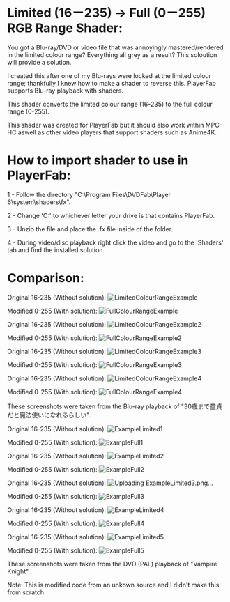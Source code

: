 # Limited (16－235) → Full (0－255) RGB Range Shader:
You got a Blu-ray/DVD or video file that was annoyingly mastered/rendered in the limited colour range? 
Everything all grey as a result? 
This soloution will provide a solution.

I created this after one of my Blu-rays were locked at the limited colour range; thankfully I knew how to make a shader to reverse this. PlayerFab supports Blu-ray playback with shaders.

This shader converts the limited colour range (16-235) to the full colour range (0-255).

This shader was created for PlayerFab but it should also work within MPC-HC aswell as other video players that support shaders such as Anime4K.

# How to import shader to use in PlayerFab:
1 - Follow the directory "C:\Program Files\DVDFab\Player 6\system\shaders\fx".

2 - Change 'C:' to whichever letter your drive is that contains PlayerFab.

3 - Unzip the file and place the .fx file inside of the folder.

4 - During video/disc playback right click the video and go to the 'Shaders' tab and find the installed solution.

# Comparison:
Original 16-235 (Without solution):
![LimitedColourRangeExample](https://user-images.githubusercontent.com/94736474/191021167-9046426d-e6f2-400b-9028-b2965870e9f1.png)

Modified 0-255 (With solution):
![FullColourRangeExample](https://user-images.githubusercontent.com/94736474/191021292-3cd5a13f-3904-48f2-b5f7-9460e5b0f8db.png)

Original 16-235 (Without solution):
![LimitedColourRangeExample2](https://user-images.githubusercontent.com/94736474/191025211-e6c5d077-f699-4585-9e47-f9017895fa85.png)

Modified 0-255 (With solution):
![FullColourRangeExample2](https://user-images.githubusercontent.com/94736474/191025286-0d93f37c-b74c-4f99-b615-36ef80f396e0.png)

Original 16-235 (Without solution):
![LimitedColourRangeExample3](https://user-images.githubusercontent.com/94736474/191028575-52b8533e-9155-46c3-adbf-3ad034fdc578.png)

Modified 0-255 (With solution):
![FullColourRangeExample3](https://user-images.githubusercontent.com/94736474/191028590-cc7cb9c0-75ae-404b-8d4d-10e644bd314b.png)

Original 16-235 (Without solution):
![LimitedColourRangeExample4](https://user-images.githubusercontent.com/94736474/191028605-48766364-6965-48ba-b46e-1744aa609dc8.png)

Modified 0-255 (With solution):
![FullColourRangeExample4](https://user-images.githubusercontent.com/94736474/191028627-28500dd8-c9af-44ba-b771-b16d1f60ae0e.png)

These screenshots were taken from the Blu-ray playback of "30歳まで童貞だと魔法使いになれるらしい".

Original 16-235 (Without solution):
![ExampleLimited1](https://user-images.githubusercontent.com/94736474/191239233-ae38551c-9a94-4b3c-96fe-e11e0b511f57.png)

Modified 0-255 (With solution):
![ExampleFull1](https://user-images.githubusercontent.com/94736474/191239277-e12583b5-8cdb-4a15-a004-6a252dd017ab.png)

Original 16-235 (Without solution):
![ExampleLimited2](https://user-images.githubusercontent.com/94736474/191239348-4d68b054-6c01-4c68-8791-a35093854cbd.png)

Modified 0-255 (With solution):
![ExampleFull2](https://user-images.githubusercontent.com/94736474/191239369-50df3fa4-c641-4204-b761-22e8ffdc2a0e.png)

Original 16-235 (Without solution):
![Uploading ExampleLimited3.png…]()

Modified 0-255 (With solution):
![ExampleFull3](https://user-images.githubusercontent.com/94736474/191239439-40025dae-cf9c-40a0-844d-d6b50c5c617e.png)

Original 16-235 (Without solution):
![ExampleLimited4](https://user-images.githubusercontent.com/94736474/191239480-2f5085bf-ef63-48a4-aae7-9aedade11a6b.png)

Modified 0-255 (With solution):
![ExampleFull4](https://user-images.githubusercontent.com/94736474/191239497-5fb05e5e-446e-4b84-b345-367d1b65f4f6.png)

Original 16-235 (Without solution):
![ExampleLimited5](https://user-images.githubusercontent.com/94736474/191239536-472f18ab-6d0f-4cec-acc9-31bb0a37110b.png)

Modified 0-255 (With solution):
![ExampleFull5](https://user-images.githubusercontent.com/94736474/191239543-a9571352-7de8-4f90-b530-869df60ef079.png)

These screenshots were taken from the DVD (PAL) playback of "Vampire Knight".


Note: This is modified code from an unkown source and I didn't make this from scratch.
